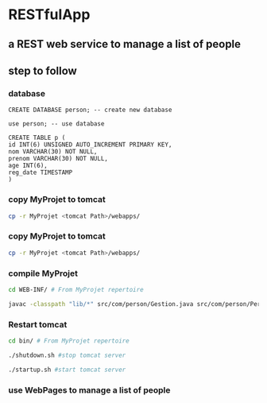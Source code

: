 # RESTfulApp
## a REST web service to manage a list of people

## step to follow

### database
```mysql
CREATE DATABASE person; -- create new database
```
```mysql
use person; -- use database
```
```mysql
CREATE TABLE p (
id INT(6) UNSIGNED AUTO_INCREMENT PRIMARY KEY,
nom VARCHAR(30) NOT NULL,
prenom VARCHAR(30) NOT NULL,
age INT(6),
reg_date TIMESTAMP
)
```
### copy MyProjet to tomcat
```bash
cp -r MyProjet <tomcat Path>/webapps/
```
### copy MyProjet to tomcat
```bash
cp -r MyProjet <tomcat Path>/webapps/
```
### compile MyProjet
```bash
cd WEB-INF/ # From MyProjet repertoire
```
```bash # to compile
javac -classpath "lib/*" src/com/person/Gestion.java src/com/person/Person.java -d classes/
```
### Restart tomcat
```bash
cd bin/ # From MyProjet repertoire
```
```bash
./shutdown.sh #stop tomcat server
```
```bash
./startup.sh #start tomcat server
```
### use WebPages to manage a list of people

